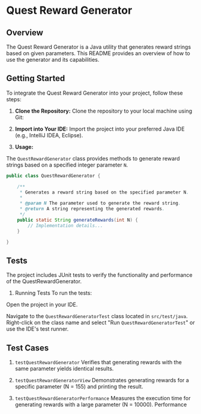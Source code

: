 # Quest Reward Generator

## Overview

The Quest Reward Generator is a Java utility that generates reward strings based on given parameters.
This README provides an overview of how to use the generator and its capabilities.

## Getting Started

To integrate the Quest Reward Generator into your project, follow these steps:

1. **Clone the Repository:**
     Clone the repository to your local machine using Git:

2. **Import into Your IDE:**
     Import the project into your preferred Java IDE (e.g., IntelliJ IDEA, Eclipse).

3. **Usage:**

The `QuestRewardGenerator` class provides methods to generate reward strings based on a specified integer parameter `N`.

```java
public class QuestRewardGenerator {

    /**
     * Generates a reward string based on the specified parameter N.
     *
     * @param N The parameter used to generate the reward string.
     * @return A string representing the generated rewards.
     */
    public static String generateRewards(int N) {
        // Implementation details...
    }

}
```

## Tests
   The project includes JUnit tests to verify the functionality and performance of the QuestRewardGenerator.

1. Running Tests
   To run the tests:

Open the project in your IDE.


Navigate to the `QuestRewardGeneratorTest` class located in `src/test/java`.
Right-click on the class name and select "Run `QuestRewardGeneratorTest`" or use the IDE's test runner.


## Test Cases
1. `testQuestRewardGenerator`
Verifies that generating rewards with the same parameter yields identical results.

2. `testQuestRewardGeneratorView`
Demonstrates generating rewards for a specific parameter (N = 155) and printing the result.

3.  `testQuestRewardGeneratorPerformance`
Measures the execution time for generating rewards with a large parameter (N = 10000).
Performance